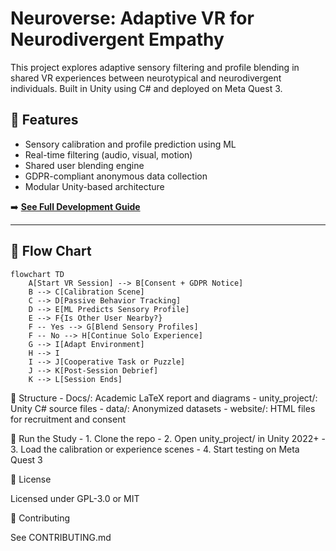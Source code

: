 # Neuroverse: Adaptive VR for Neurodivergent Empathy

This project explores adaptive sensory filtering and profile blending in shared VR experiences between neurotypical and neurodivergent individuals. Built in Unity using C# and deployed on Meta Quest 3.

## 🧠 Features

- Sensory calibration and profile prediction using ML
- Real-time filtering (audio, visual, motion)
- Shared user blending engine
- GDPR-compliant anonymous data collection
- Modular Unity-based architecture

➡️ **[See Full Development Guide](docs/DEVELOPMENT_GUIDE.md)**

---

## 🔁 Flow Chart

```mermaid
flowchart TD
    A[Start VR Session] --> B[Consent + GDPR Notice]
    B --> C[Calibration Scene]
    C --> D[Passive Behavior Tracking]
    D --> E[ML Predicts Sensory Profile]
    E --> F{Is Other User Nearby?}
    F -- Yes --> G[Blend Sensory Profiles]
    F -- No --> H[Continue Solo Experience]
    G --> I[Adapt Environment]
    H --> I
    I --> J[Cooperative Task or Puzzle]
    J --> K[Post-Session Debrief]
    K --> L[Session Ends]
```


📂 Structure
	-	Docs/: Academic LaTeX report and diagrams
	-	unity_project/: Unity C# source files
	-	data/: Anonymized datasets
	-	website/: HTML files for recruitment and consent

🧪 Run the Study
	- 1.	Clone the repo
	- 2.	Open unity_project/ in Unity 2022+
	- 3.	Load the calibration or experience scenes
	- 4.	Start testing on Meta Quest 3

📜 License

Licensed under GPL-3.0 or MIT

👥 Contributing

See CONTRIBUTING.md
